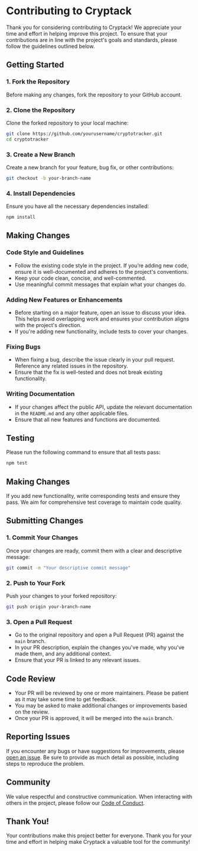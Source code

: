 # Contributing to Cryptack

Thank you for considering contributing to Cryptack! We appreciate your time and effort in helping improve this project. To ensure that your contributions are in line with the project's goals and standards, please follow the guidelines outlined below.

## Getting Started

### 1. Fork the Repository
Before making any changes, fork the repository to your GitHub account.

### 2. Clone the Repository
Clone the forked repository to your local machine:
```bash
git clone https://github.com/yourusername/cryptotracker.git
cd cryptotracker
```

### 3. Create a New Branch
Create a new branch for your feature, bug fix, or other contributions:
```bash
git checkout -b your-branch-name
```

### 4. Install Dependencies
Ensure you have all the necessary dependencies installed:
```bash
npm install
```

## Making Changes

### Code Style and Guidelines
- Follow the existing code style in the project. If you’re adding new code, ensure it is well-documented and adheres to the project's conventions.
- Keep your code clean, concise, and well-commented.
- Use meaningful commit messages that explain what your changes do.

### Adding New Features or Enhancements
- Before starting on a major feature, open an issue to discuss your idea. This helps avoid overlapping work and ensures your contribution aligns with the project's direction.
- If you're adding new functionality, include tests to cover your changes.

### Fixing Bugs
- When fixing a bug, describe the issue clearly in your pull request. Reference any related issues in the repository.
- Ensure that the fix is well-tested and does not break existing functionality.

### Writing Documentation
- If your changes affect the public API, update the relevant documentation in the `README.md` and any other applicable files.
- Ensure that all new features and functions are documented.

## Testing
Please run the following command to ensure that all tests pass:
```bash
npm test
```
## Making Changes
If you add new functionality, write corresponding tests and ensure they pass. We aim for comprehensive test coverage to maintain code quality.

## Submitting Changes

### 1. Commit Your Changes
Once your changes are ready, commit them with a clear and descriptive message:

```bash
git commit -m "Your descriptive commit message"
```
### 2. Push to Your Fork
Push your changes to your forked repository:
```bash
git push origin your-branch-name
```
### 3. Open a Pull Request
- Go to the original repository and open a Pull Request (PR) against the `main` branch.
- In your PR description, explain the changes you've made, why you've made them, and any additional context.
- Ensure that your PR is linked to any relevant issues.

## Code Review
- Your PR will be reviewed by one or more maintainers. Please be patient as it may take some time to get feedback.
- You may be asked to make additional changes or improvements based on the review.
- Once your PR is approved, it will be merged into the `main` branch.

## Reporting Issues
If you encounter any bugs or have suggestions for improvements, please [open an issue](https://github.com/yourusername/cryptotracker/issues). Be sure to provide as much detail as possible, including steps to reproduce the problem.

## Community
We value respectful and constructive communication. When interacting with others in the project, please follow our [Code of Conduct](https://github.com/AkashJana18/cryptack/blob/main/CODE_OF_CONDUCT.md).

## Thank You!
Your contributions make this project better for everyone. Thank you for your time and effort in helping make Cryptack a valuable tool for the community!

